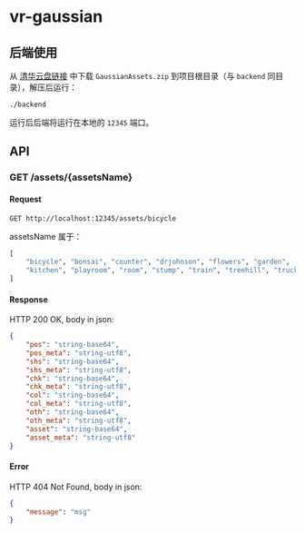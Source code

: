 # vr-gaussian

## 后端使用

从 [清华云盘链接](https://cloud.tsinghua.edu.cn/f/97d5941e9ddf4d64a577/) 中下载 `GaussianAssets.zip` 到项目根目录（与 `backend` 同目录），解压后运行：

```shell
./backend
```

运行后后端将运行在本地的 `12345` 端口。

## API

### GET /assets/{assetsName}

#### Request

```
GET http://localhost:12345/assets/bicycle
```

assetsName 属于：

```python
[
    "bicycle", "bonsai", "counter", "drjohnson", "flowers", "garden",
    "kitchen", "playroom", "room", "stump", "train", "treehill", "truck",
]
```

#### Response

HTTP 200 OK, body in json:

```json
{
    "pos": "string-base64",
    "pos_meta": "string-utf8",
    "shs": "string-base64",
    "shs_meta": "string-utf8",
    "chk": "string-base64",
    "chk_meta": "string-utf8",
    "col": "string-base64",
    "col_meta": "string-utf8",
    "oth": "string-base64",
    "oth_meta": "string-utf8",
    "asset": "string-base64",
    "asset_meta": "string-utf8"
}
```

#### Error

HTTP 404 Not Found, body in json:

```json
{
    "message": "msg"
}
```
